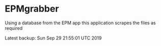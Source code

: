 # EPMgrabber
Using a database from the EPM app this application scrapes the files as required


Latest backup: Sun Sep 29 21:55:01 UTC 2019
